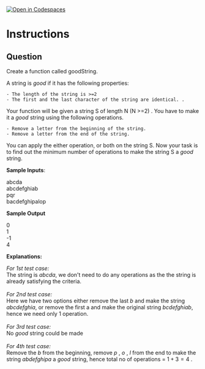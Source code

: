 [![Open in Codespaces](https://classroom.github.com/assets/launch-codespace-2972f46106e565e64193e422d61a12cf1da4916b45550586e14ef0a7c637dd04.svg)](https://classroom.github.com/open-in-codespaces?assignment_repo_id=18461529)
# Instructions  

  ## Question
Create a function called goodString.

A string is _good_ if it has the following properties:

    - The length of the string is >=2
    - The first and the last character of the string are identical. .

Your function will be given a string S of length N (N >=2) . You have to make it a _good_ string using the following operations. 

    - Remove a letter from the beginning of the string.
    - Remove a letter from the end of the string.

You can apply the either operation, or both on the string S. Now your task is to find out the minimum number of operations to make the string S a _good_ string.

**Sample Inputs**:

  abcda</br>
  abcdefghiab</br>
  pqr</br>
  bacdefghipalop</br>

**Sample Output**

0</br>
1</br>
-1</br>
4</br>

**Explanations:**

_For 1st test case:_</br>
The string is _abcda_, we don't need to do any operations as the the string is already satisfying the criteria.</br></br>
_For 2nd test case:_</br>
Here we have two options either remove the last _b_ and make the string _abcdefghia_, or remove the first a and make the original string _bcdefghiab_, hence we need only 1 operation.</br></br>
_For 3rd test case:_</br>
No _good_ string could be made</br></br>
_For 4th test case:_</br>
Remove the _b_ from the beginning, remove _p_ , _o_ , _l_ from the end to make the string _abdefghipa_ a _good_ string, hence total no of operations = $1 + 3 = 4$ . 